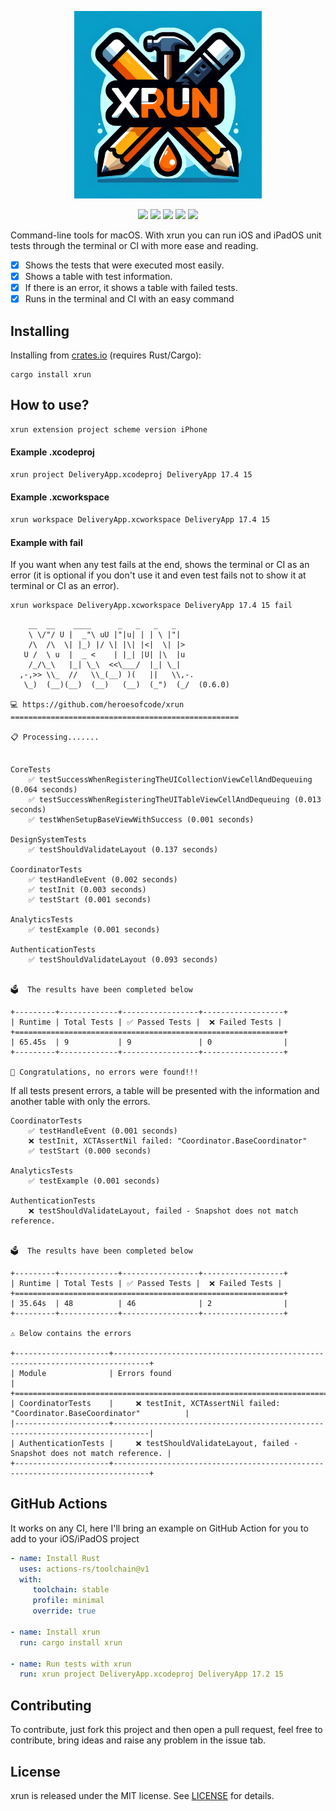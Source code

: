 <p align="center">
	<img src="https://raw.githubusercontent.com/heroesofcode/xrun/main/img/logo.jpg" width="300" height="300">
</p>

<p align="center">
		<a href="https://github.com/heroesofcode/xrun/actions/workflows/CI.yml"><img src="https://github.com/heroesofcode/xrun/actions/workflows/CI.yml/badge.svg"></a>
    <a href="https://crates.io/crates/xrun"><img src="https://img.shields.io/crates/v/xrun"></a>
    <a href="https://img.shields.io/badge/msrv-1.70.0-blue.svg?logo=rust&logoColor=orange"><img src="https://img.shields.io/badge/msrv-1.70.0-blue.svg?logo=rust&logoColor=orange"></a>
    <a href="https://crates.io/crates/xrun"><img src="https://img.shields.io/crates/d/xrun.svg?logo=rust&logoColor=orange"></a>
    <a href="https://github.com/heroesofcode/xrun/blob/main/LICENSE"><img src="https://img.shields.io/github/license/heroesofcode/xrun.svg"></a>
</p>

Command-line tools for macOS. With xrun you can run iOS and iPadOS unit tests through the terminal or CI with more ease and reading.

- [x] Shows the tests that were executed most easily.
- [x] Shows a table with test information.
- [x] If there is an error, it shows a table with failed tests.
- [x] Runs in the terminal and CI with an easy command

## Installing
Installing from [crates.io](https://crates.io/) (requires Rust/Cargo):

```shell
cargo install xrun
```

## How to use?

```sh
xrun extension project scheme version iPhone
```

#### Example .xcodeproj
```sh
xrun project DeliveryApp.xcodeproj DeliveryApp 17.4 15
```

#### Example .xcworkspace
```sh
xrun workspace DeliveryApp.xcworkspace DeliveryApp 17.4 15
```

#### Example with fail
If you want when any test fails at the end, shows the terminal or CI as an error (it is optional if you don't use it and even test fails not to show it at terminal or CI as an error).

```sh
xrun workspace DeliveryApp.xcworkspace DeliveryApp 17.4 15 fail
```

```
    __  __    ____      _   _   _   _
    \ \/"/ U |  _"\ uU |"|u| | | \ |"|
    /\  /\  \| |_) |/ \| |\| |<|  \| |>
   U /  \ u  |  _ <    | |_| |U| |\  |u
    /_/\_\   |_| \_\  <<\___/  |_| \_|
  ,-,>> \\_  //   \\_(__) )(   ||   \\,-.
   \_)  (__)(__)  (__)   (__)  (_")  (_/  (0.6.0)

💻 https://github.com/heroesofcode/xrun
===================================================

📋 Processing.......


CoreTests
    ✅ testSuccessWhenRegisteringTheUICollectionViewCellAndDequeuing (0.064 seconds)
    ✅ testSuccessWhenRegisteringTheUITableViewCellAndDequeuing (0.013 seconds)
    ✅ testWhenSetupBaseViewWithSuccess (0.001 seconds)

DesignSystemTests
    ✅ testShouldValidateLayout (0.137 seconds)

CoordinatorTests
    ✅ testHandleEvent (0.002 seconds)
    ✅ testInit (0.003 seconds)
    ✅ testStart (0.001 seconds)

AnalyticsTests
    ✅ testExample (0.001 seconds)

AuthenticationTests
    ✅ testShouldValidateLayout (0.093 seconds)


🗳️  The results have been completed below

+---------+-------------+-----------------+------------------+
| Runtime | Total Tests | ✅ Passed Tests |  ❌ Failed Tests |
+============================================================+
| 65.45s  | 9           | 9               | 0                |
+---------+-------------+-----------------+------------------+

👏 Congratulations, no errors were found!!!
```

If all tests present errors, a table will be presented with the information and another table with only the errors.

```
CoordinatorTests
    ✅ testHandleEvent (0.001 seconds)
    ❌ testInit, XCTAssertNil failed: "Coordinator.BaseCoordinator"
    ✅ testStart (0.000 seconds)

AnalyticsTests
    ✅ testExample (0.001 seconds)

AuthenticationTests
    ❌ testShouldValidateLayout, failed - Snapshot does not match reference.


🗳️  The results have been completed below

+---------+-------------+-----------------+------------------+
| Runtime | Total Tests | ✅ Passed Tests |  ❌ Failed Tests |
+============================================================+
| 35.64s  | 48          | 46              | 2                |
+---------+-------------+-----------------+------------------+

⚠️ Below contains the errors

+---------------------+------------------------------------------------------------------------------+
| Module              | Errors found                                                                 |
+====================================================================================================+
| CoordinatorTests    |     ❌ testInit, XCTAssertNil failed: "Coordinator.BaseCoordinator"          |
|---------------------+------------------------------------------------------------------------------|
| AuthenticationTests |     ❌ testShouldValidateLayout, failed - Snapshot does not match reference. |
+---------------------+------------------------------------------------------------------------------+
```

## GitHub Actions

It works on any CI, here I'll bring an example on GitHub Action for you to add to your iOS/iPadOS project

```yml
- name: Install Rust
  uses: actions-rs/toolchain@v1
  with:
     toolchain: stable
     profile: minimal
     override: true

- name: Install xrun
  run: cargo install xrun

- name: Run tests with xrun
  run: xrun project DeliveryApp.xcodeproj DeliveryApp 17.2 15
```

## Contributing

To contribute, just fork this project and then open a pull request, feel free to contribute, bring ideas and raise any problem in the issue tab.

## License

xrun is released under the MIT license. See [LICENSE](https://github.com/heroesofcode/xrun/blob/main/LICENSE) for details.